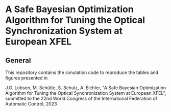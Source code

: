 # A Safe Bayesian Optimization Algorithm for Tuning the Optical Synchronization System at European XFEL



## General

This repository contains the simulation code to reproduce the tables and figures presented in 

J.O. Lübsen, M. Schütte, S. Schulz, A. Eichler, "A Safe Bayesian Optimization Algorithm for Tuning the Optical Synchronization System at European XFEL", submitted to the 22nd World Congress of the International Federation of Automatic Control, 2023

